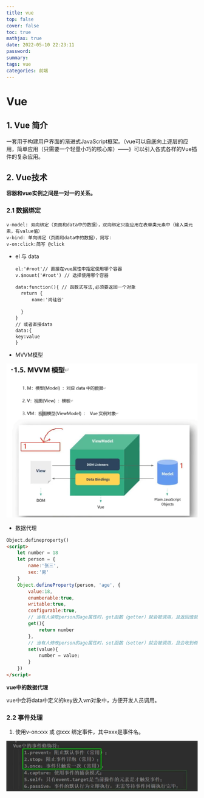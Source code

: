 ```yaml
---
title: vue
top: false
cover: false
toc: true
mathjax: true
date: 2022-05-10 22:23:11
password:
summary:
tags: vue
categories: 前端
---
```


# Vue

## 1. Vue 简介

一套用于构建用户界面的渐进式JavaScript框架。（vue可以自底向上逐层的应用，简单应用（只需要一个轻量小巧的核心库）——》可以引入各式各样的Vue插件的复杂应用。

## 2. Vue技术

**容器和vue实例之间是一对一的关系。**

### 2.1 数据绑定

```vue
v-model: 双向绑定（页面和data中的数据），双向绑定只能应用在表单类元素中（输入类元素，有value值）
v-bind: 单向绑定（页面和data中的数据），简写:
v-on:click:简写 @click

```

* el 与 data

  ```vue
  el:'#root'// 直接在vue属性中指定使用哪个容器
  v.$mount('#root') // 选择使用哪个容器
  ```

  ```vue
  data:function(){ // 函数式写法,必须要返回一个对象
  	return {
  		name:'尚硅谷'
  	
  	}
  }
  // 或者直接data
  data:{
  key:value
  }
  ```

  

* MVVM模型

![image-20220514160457482](vue/image-20220514160457482.png)

* 数据代理

```html
Object.defineproperty()
<script>
    let number = 18
	let person = {
        name:'张三',
        sex:'男'
    }
    Object.defineProperty(person, 'age', {
        value:18,
        enumberable:true,
        writable:true,
        configurable:true,
        // 当有人读取person的age属性时，get函数（getter）就会被调用，且返回值就是age的值。
        get(){
            return number
        },
        // 当有人修改person的age属性时，set函数（setter）就会被调用，且会收到修改的具体值
        set(value){
            number = value;
        }
    })
</script>
```

**vue中的数据代理**

vue中会将data中定义的key放入vm对象中，方便开发人员调用。

### 2.2 事件处理

1. 使用v-on:xxx 或 @xxx 绑定事件，其中xxx是事件名。



![image-20220515184718690](vue/image-20220515184718690.png)































